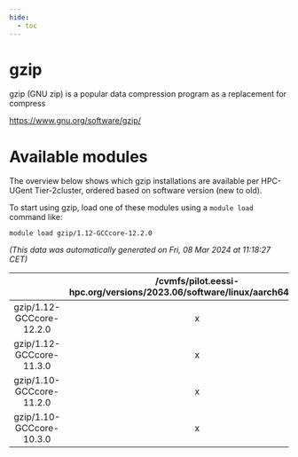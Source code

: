 ```yaml
---
hide:
  - toc
---
```


gzip
====


gzip (GNU zip) is a popular data compression program as a replacement for compress

https://www.gnu.org/software/gzip/
# Available modules


The overview below shows which gzip installations are available per HPC-UGent Tier-2cluster, ordered based on software version (new to old).

To start using gzip, load one of these modules using a `module load` command like:

```shell
module load gzip/1.12-GCCcore-12.2.0
```

*(This data was automatically generated on Fri, 08 Mar 2024 at 11:18:27 CET)*  

| |/cvmfs/pilot.eessi-hpc.org/versions/2023.06/software/linux/aarch64/generic|/cvmfs/pilot.eessi-hpc.org/versions/2023.06/software/linux/aarch64/neoverse_n1|/cvmfs/pilot.eessi-hpc.org/versions/2023.06/software/linux/aarch64/neoverse_v1|/cvmfs/pilot.eessi-hpc.org/versions/2023.06/software/linux/x86_64/generic|/cvmfs/pilot.eessi-hpc.org/versions/2023.06/software/linux/x86_64/amd/zen2|/cvmfs/pilot.eessi-hpc.org/versions/2023.06/software/linux/x86_64/amd/zen3|/cvmfs/pilot.eessi-hpc.org/versions/2023.06/software/linux/x86_64/intel/haswell|/cvmfs/pilot.eessi-hpc.org/versions/2023.06/software/linux/x86_64/intel/skylake_avx512|
| :---: | :---: | :---: | :---: | :---: | :---: | :---: | :---: | :---: |
|gzip/1.12-GCCcore-12.2.0|x|x|x|x|x|x|x|x|
|gzip/1.12-GCCcore-11.3.0|x|x|x|x|x|x|x|x|
|gzip/1.10-GCCcore-11.2.0|x|x|x|x|x|x|x|x|
|gzip/1.10-GCCcore-10.3.0|x|x|x|x|x|x|x|x|
